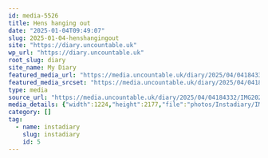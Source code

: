 ```yaml
---
id: media-5526
title: Hens hanging out
date: "2025-01-04T09:49:07"
slug: 2025-01-04-henshangingout
site: "https://diary.uncountable.uk"
wp_url: "https://diary.uncountable.uk"
root_slug: diary
site_name: My Diary
featured_media_url: "https://media.uncountable.uk/diary/2025/04/04184332/IMG20250104094907.webp"
featured_media_srcset: "https://media.uncountable.uk/diary/2025/04/04184332/IMG20250104094907-169x300.webp 169w, https://media.uncountable.uk/diary/2025/04/04184332/IMG20250104094907-576x1024.webp 576w, https://media.uncountable.uk/diary/2025/04/04184332/IMG20250104094907-150x150.webp 150w, https://media.uncountable.uk/diary/2025/04/04184332/IMG20250104094907-360x640.webp 360w, https://media.uncountable.uk/diary/2025/04/04184332/IMG20250104094907.webp 1224w"
type: media
source_url: "https://media.uncountable.uk/diary/2025/04/04184332/IMG20250104094907.webp"
media_details: {"width":1224,"height":2177,"file":"photos/Instadiary/IMG20250104094907.webp","filesize":194462,"sizes":{"medium":{"file":"IMG20250104094907-169x300.webp","width":169,"height":300,"filesize":20390,"mime_type":"image/webp","source_url":"https://media.uncountable.uk/diary/2025/04/04184332/IMG20250104094907-169x300.webp"},"large":{"file":"IMG20250104094907-576x1024.webp","width":576,"height":1024,"filesize":164184,"mime_type":"image/webp","source_url":"https://media.uncountable.uk/diary/2025/04/04184332/IMG20250104094907-576x1024.webp"},"thumbnail":{"file":"IMG20250104094907-150x150.webp","width":150,"height":150,"filesize":8982,"mime_type":"image/webp","source_url":"https://media.uncountable.uk/diary/2025/04/04184332/IMG20250104094907-150x150.webp"},"mobwidth":{"file":"IMG20250104094907-360x640.webp","width":360,"height":640,"filesize":82888,"mime_type":"image/webp","source_url":"https://media.uncountable.uk/diary/2025/04/04184332/IMG20250104094907-360x640.webp"},"full":{"file":"IMG20250104094907.webp","width":1224,"height":2177,"mime_type":"image/webp","source_url":"https://media.uncountable.uk/diary/2025/04/04184332/IMG20250104094907.webp"}},"image_meta":{"aperture":"0","credit":"","camera":"","caption":"","created_timestamp":"0","copyright":"","focal_length":"0","iso":"0","shutter_speed":"0","title":"","orientation":"0","keywords":[]}}
category: []
tag:
  - name: instadiary
    slug: instadiary
    id: 5
---
```


